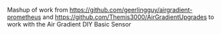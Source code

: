 Mashup of work from https://github.com/geerlingguy/airgradient-prometheus and https://github.com/Themis3000/AirGradientUpgrades to work with the Air Gradient DIY Basic Sensor
